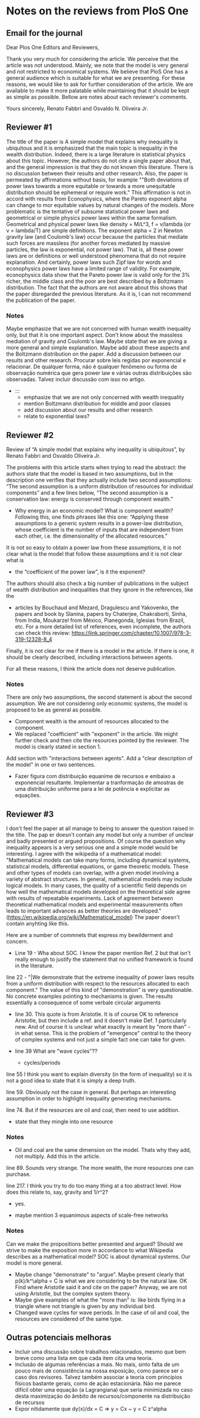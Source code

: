 # Notes on the reviews from PloS One

## Email for the journal
Dear Plos One Editors and Reviewers,

Thank you very much for considering the article.
We perceive that the article was not understood.
Mainly, we note that the model is very general
and not restricted to economical systems.
We believe that PloS One has a general audience
which is suitable for what we are presenting.
For these reasons,
we would like to ask for further consideration
of the article.
We are available to make it more palatable
while maintaining that it should be kept as
simple as possible.
Bellow are notes about each reviewer's comments.

Yours sincerely,
Renato Fabbri and Osvaldo N. Oliveira Jr.

## Reviewer #1
The title of the paper is A simple model that explains why inequality is ubiquitous and it is emphasized that the main topic is inequality in the wealth distribution. Indeed, there is a large literature in statistical physics about this topic. However, the authors do not cite a single paper about that, and the general impression is that they do not known this literature. There is no discussion between their results and other research. Also, the paper is permeated by affirmations without basis, for example ""Both deviations of power laws towards a more equitable or towards a more unequitable distribution should be ephemeral or require work." This affirmation is not in accord with results from Econophysics, where the Pareto exponent alpha can change to mor equitable values by natural changes of the models. More problematic is the tentative of subsume statistical power laws and geometrical or simple physics power laws within the same formalism. Geometrical and physical power laws like density = M/L^3, f = v/lambda (or v = lambda/T) are simple definitions. The exponent alpha = 2 in Newton gravity law (and Coulomb's law) occur because the particles that mediate such forces are massless (for another forces mediated by massive particles, the law is exponential, not power law). That is, all these power laws are or definitions or well understood phenomena that do not require explanation. And certainly, power laws such Zipf law for words and econophysics power laws have a limited range of validity. For example, econophysics data show that the Pareto power law is valid only for the 3% richer, the middle class and the poor are best described by a Boltzmann distribution. The fact that the authors are not aware about this shows that the paper disregarded the previous literature. As it is, I can not recommend the publication of the paper.

### Notes
Maybe emphasize that we are not concerned with human wealth inequality only, but that it is one important aspect.
Don't know about the massless mediation of gravity and Coulomb's law. Maybe state that we are giving a more general and simple explanation.
Maybe add about these aspects and the Boltzmann distribution on the paper.
Add a discussion between our results and other research.
Procurar sobre leis regidas por exponencial e relacionar.
De qualquer forma, não é qualquer fenômeno ou forma de observação numérica
que gera power law e várias outras distribuições são observadas.
Talvez incluir discussão com isso no artigo.

- :::
  * emphasize that we are not only concerned with wealth inequality
  * mention Boltzmann distribution for middle and poor classes
  * add discussion about our results and other research
  * relate to exponential laws?

## Reviewer #2
Review of “A simple model that explains why inequality is ubiquitous”, by Renato Fabbri and Osvaldo Oliveira Jr.

The problems with this article starts when trying to read the abstract: the authors state that the model is based in two assumptions, but in the description one verifies that they actually include two second assumptions: “The second assumption is a uniform distribution of resources for individual components” and a few lines below, “The second assumption is a conservation law: energy is conserved through component wealth.”
  - Why energy in an economic model? What is component wealth?
  Following this, one finds phrases like this one: “Applying these assumptions to a generic system results in a power-law distribution, whose coefficient is the number of inputs that are independent from each other, i.e. the dimensionality of the allocated resources.”

It is not so easy to obtain a power law from these assumptions, it is not clear what is the model that follow these assumptions and it is not clear what is 
  - the “coefficient of the power law”, is it the exponent?

The authors should also check a big number of publications in the subject of wealth distribution and inequalities that they ignore in the references, like the 
  - articles by Bouchaud and Mezard, Dragulescu and Yakovenko, the papers and book by Slanina, papers by Chaterjee, Chakraborti, Sinha, from India, Moukarzel from México, Pianegonda, Iglesias from Brazil, etc. For a more detailed list of references, even incomplete, the authors can check this review: https://link.springer.com/chapter/10.1007/978-3-319-12328-8_4

Finally, it is not clear for me if there is a model in the article. If there is one, it should be clearly described, including interactions between agents.

For all these reasons, I think the article does not deserve publication.

### Notes
There are only two assumptions, the second statement is about the second assumption.
We are not considering only economic systems, the model is proposed to be as general as possible.
  - Component wealth is the amount of resources allocated to the component.
  - We replaced "coefficient" with "exponent" in the article.
We might further check and then cite the resources pointed by the reviewer.
The model is clearly stated in section 1.

Add section with "interactions between agents".
Add a "clear description of the model" in one or two sentences.

  - Fazer figura com distribuição equanime de recursos e embaixo a exponencial resultante.
Implementar a tranformação de amostras de uma distribuição
uniforme para a lei de potência e explicitar as equações.

## Reviewer #3
I don't feel the paper at all manage to being to answer the question raised in the title. The pap er doesn't contain any model but only a number of unclear and badly presented or argued propositions. Of course the question why inequality appears is a very serious one and a simple model would be interesting. I agree with the wikipedia of a mathematical model:
"Mathematical models can take many forms, including dynamical systems, statistical models, differential equations, or game theoretic models. These and other types of models can overlap, with a given model involving a variety of abstract structures. In general, mathematical models may include logical models. In many cases, the quality of a scientific field depends on how well the mathematical models developed on the theoretical side agree with results of repeatable experiments. Lack of agreement between theoretical mathematical models and experimental measurements often leads to important advances as better theories are developed."
(https://en.wikipedia.org/wiki/Mathematical_model) The paper doesn't contain anyhting like this.

Here are a number of commnets that express my bewilderment and concern.
- Line 19 - Wha about SOC. I know the paper mention Ref. 2 but that isn't really enough to justify the statement that no unified framework is found in the literature.

line 22 - "|We demonstrate that the extreme inequality of power laws results from a uniform distribution with respect to the resources allocated to each component." The value of this kind of "demonstration" is very questionable. No concrete examples pointing to mechanisms is given. The results essentially a consequence of some verbale circular arguments

- line 30. This quote is from Aristotle. It is of course OK to reference Aristotle, but then include a ref. and it doesn't make Def. 1 particularly new. And of course it is unclear what exactly is meant by "more than" - in what sense. This is the problem of "emergence" central to the theory of complex systems and not just a simple fact one can take for given.

- line 39 What are "wave cycles"??
  * cycles/periods

line 55 I think you want to explain diversity (in the form of inequality) so it is not a good idea to state that it is simply a deep truth.

line 59. Obviously not the case in general. But perhaps an interesting assumption in order to highlight inequality generating mechanisms.

line 74. But if the resources are oil and coal, then need to use addition.
  - state that they mingle into one resource

### Notes
- Oil and coal are the same dimension on the model. Thats why they add, not multiply.
Add this in the article.

line 89. Sounds very strange. The more wealth, the more resources one can purchase.

line 217. I think you try to do too many thing at a too abstract level. How does this relate to, say, gravity and 1/r^2?
- yes.

- maybe mention 3 equanimous aspects of scale-free networks

### Notes
Can we make the propositions better presented and argued?
Should we strive to make the exposition more in accordance to what Wikipedia describes as a mathematical model?
SOC is about dynamical systems. Our model is more general.
- Maybe change "demonstrate" to "argue". Maybe present clearly that p(k)/k^\alpha = C is what we are considering to be the natural law. OK
Find where Aristotle said it and cite on the paper? Anyway, we are not using Aristotle, but the complex system theory.
- Maybe give examples of what the "more than" is: like birds flying in a triangle where not triangle is given by any individual bird.
- Changed wave cycles for wave periods.
In the case of oil and coal, the resources are considered of the same type.

## Outras potenciais melhoras
* Incluir uma discussão sobre trabalhos relacionados,
mesmo que bem breve como uma lista em que cada item
cita uma teoria.
* Inclusão de algumas referências a mais.
No mais, sinto falta de um pouco mais de consistência
na nossa exposição, como parece ser o caso dos revisores.
Talvez também associar a teoria com princípios físicos
bastante gerais, como de ação estacionária.
Não me parece difícil obter uma equação (a Lagrangiana)
que seria minimizada no caso desta maximização do âmbito de recursos/componente
na distribuição de recursos 
* Expor nitidamente que dy(x)/dx = C => y = Cx ~ y = C z^alpha
